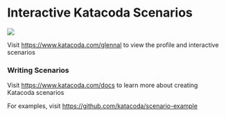 # Interactive Katacoda Scenarios

[![](http://shields.katacoda.com/katacoda/glennal/count.svg)](https://www.katacoda.com/glennal "Get your profile on Katacoda.com")

Visit https://www.katacoda.com/glennal to view the profile and interactive scenarios

### Writing Scenarios
Visit https://www.katacoda.com/docs to learn more about creating Katacoda scenarios

For examples, visit https://github.com/katacoda/scenario-example

